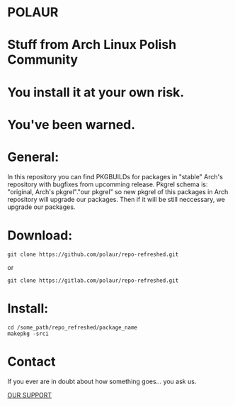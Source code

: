 # POLAUR
# Stuff from Arch Linux Polish Community
# You install it at your own risk.
# You've been warned.

# General:
In this repository you can find PKGBUILDs for packages in "stable" Arch's repository
with bugfixes from upcomming release. 
Pkgrel schema is:
"original, Arch's pkgrel"."our pkgrel" so new pkgrel of this packages in Arch repository
will upgrade our packages. Then if it will be still neccessary, we upgrade our packages.

# Download:

```
git clone https://github.com/polaur/repo-refreshed.git

```

or

```
git clone https://gitlab.com/polaur/repo-refreshed.git

```

# Install:


```
cd /some_path/repo_refreshed/package_name
makepkg -srci

```


# Contact


If you ever are in doubt about how something goes... you ask us.

[OUR SUPPORT](https://forum.archlinux.org.pl/viewtopic.php?id=614)




